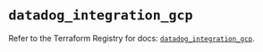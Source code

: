 # `datadog_integration_gcp`

Refer to the Terraform Registry for docs: [`datadog_integration_gcp`](https://registry.terraform.io/providers/datadog/datadog/3.41.0/docs/resources/integration_gcp).
